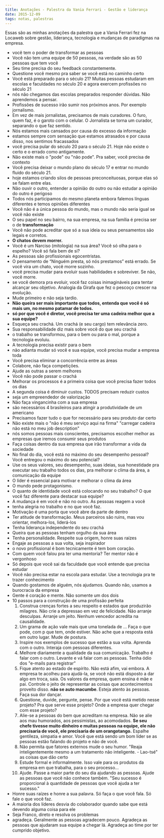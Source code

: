```yaml
---
title: Anotações - Palestra da Vania Ferrari - Gestão e liderança
date: 2015-12-09
tags: notas, palestras
---
```

Essas são as minhas anotações da palestra que a Vania Ferrari fez na Locaweb sobre gestão, liderança, tecnologia e mudanças de paradigmas na empresa.

*   você tem o poder de transformar as pessoas
*   Você não tem uma equipe de 50 pessoas, na verdade são as 50 pessoas que tem você
*   Seu time precisa do seu feedback constantemente.
*   Questione você mesmo pra saber se você está no caminho certo
*   Você está preparado para o século 21? Muitas pessoas estudaram em escolas e faculdades no século 20 e agora exercem profissões no século 21
*   nós não chegamos das escolas preparados responder dúvidas. Não aprendemos a pensar.
*   Profissões de sucesso irão sumir nos próximos anos. Por exemplo jornalismo.
*   Em vez de mais jornalistas, precisamos de mais curadores. O furo, quem faz, é o garoto com o celular. O Jornalista se torna um curador, separando o que faz sentido.
*   Nós estamos mais cansados por causa do excesso da informação
*   estamos sempre com sensação que estamos atrasados e por causa disso, nos sentimos fracassados
*   você precisa pular do século 20 para o século 21\. Hoje não existe o certo e o errado como antigamente.
*   Não existe mais o "pode" ou "não pode". Pra saber, você precisa de contexto
*   Você precisa deixar o mundo plano do século 17 e entrar no mundo fluido do século 21.
*   hoje estamos criando silos de pessoas preconceituosas, porque elas só se falam entre elas.
*   Não ouvir o outro, entender a opinião do outro ou não estudar a opinião do outro é perigoso
*   Todos nós participamos do mesmo planeta embora falemos línguas diferentes e temos opiniões diferentes
*   Você não é a única pessoa do mundo, mas o mundo não seria igual se você não existe
*   O seu papel no seu bairro, na sua empresa, na sua família é precisa ser o de **transformação**
*   Você não pode acreditar que só a sua ideia ou seus pensamentos são legais e corretos.
*   **O chatos devem morrer.**
*   Você é um Narciso (mitologia) na sua área? Você só olha para o espelho? Você só fala bem de si?
*   As pessoas são profissionais egocentristas.
*   O pensamento de “Ninguém presta, só nós prestamos” está errado. Se você vira um chato, você morre sozinho.
*   você precisa mudar para evoluir suas habilidades e sobreviver. Se não, você morre.
*   se você demora pra evoluir, você faz coisas inimagináveis para tentar alcançar seu objetivo. Analogia da Girafa que fez o pescoço crescer na evolução.
*   Mude primeiro e não seja tardio.
*   **Não queira ser mais importante que todos, entenda que você é só mais um, no mesmo patamar de todos.**
*   **só por que você é diretor, você precisa ter uma cadeira melhor que a sua equipe?**
*   Esqueça seu crachá. Um crachá (e seu cargo) tem relevância zero.
*   Sua responsabilidade diz mais sobre você do que seu crachá
*   o trabalho se transformou, para o bem ou para o mal, porque a tecnologia evoluiu.
*   A tecnologia precisa existir para o bem
*   não adianta mudar só você e sua equipe, você precisa mudar a empresa toda
*   Você precisa eliminar a concorrência entre as áreas
*   Colabore, não faça competições.
*   Ajude as outras a serem melhores
*   Você não pode passar o crachá
*   Melhorar os processos é a primeira coisa que você precisa fazer todos os dias
*   A segunda coisa é diminuir custos. TODOS precisam reduzir custos
*   seja um empreendedor de valorização
*   Não faça vingancinha com a sua empresa
*   são necessários 4 brasileiros para atingir a produtividade de um americano
*   Precisamos fazer tudo o que for necessário para seu produto dar certo
*   Não existe mais o "não é meu serviço aqui na firma" "carregar cadeira não está no meu job description"
*   nós somos pessoas mais conscientes, precisamos escolher melhor as empresas que iremos consumir seus produtos
*   Faça coisas dentro da sua empresa que irão transformar a vida da sociedade
*   No final do dia, você está no máximo do seu desempenho pessoal? Você entregou o máximo do seu potencial?
*   Use os seus valores, seu desempenho, suas ideias, sua honestidade pra executar seu trabalho todos os dias, pra melhorar o clima da área, a comunicação da equipe
*   O líder é essencial para motivar e melhorar o clima da área
*   O mundo pede protagonismo.
*   O quanto de identidade você está colocando no seu trabalho? O que você faz diferente para destacar sua equipe?
*   A mudança é em você e não no outro. As pessoas reagem a você
*   tenha alegria no trabalho e no que você faz.
*   Motivação é uma porta que você abre da parte de dentro
*   Ter atitude de transformação. Meus parceiros são ruins, mas vou orientar, melhora-los, liderá-los
*   Tenha liderança independente do seu crachá
*   Queira que as pessoas tenham orgulho da sua área
*   Tenha personalidade. Respeite sua origem, honre suas raízes
*   Engaje as pessoas a sua volta, seja inspirador
*   o novo profissional é bom tecnicamente é tem bom coração.
*   Com quem você falou pra ter uma mentoria? Ter mentor não é vergonhoso
*   Só depois que você sai da faculdade que você entende que precisa estudar
*   Você não precisa estar na escola para estudar. Use a tecnologia pra te trazer conhecimento
*   Quando gostamos de alguém, nós ajudamos. Quando não, usamos a burocracia da empresa
*   Gente é coração e mente. Não somente um dos dois
*   10 passos para a construção de uma profissão perfeita
    1.  Construa crenças fortes a seu respeito e estados que produzirão milagres. Não crie a depressao em vez de felicidade. Não arranje desculpas. Arranje um jeito. Nenhum vencedor acredita na causalidade.
    2.  Um grama de ação vale mais que uma tonelada de ... Faça o que pode, com p que tem, onde estiver. Não ache que a resposta está em outro lugar. Mude de postura.
    3.  Inspire nos exemplos de sucesso que estão a sua volta. Aprenda com o outro. Interaja com pessoas diferentes.
    4.  Melhore diariamente a qualidade da sua comunicação. Trabalho é falar com o outro. Levante e vá falar com as pessoas. Tenha ódio dos "e-mails para registrar"
    5.  Fique atento ao estado de espírito. Não está afim, vai embora. A empresa te acolheu para ajudá-la, se você não está disposto a dar algo em troca, saia. Os valores da empresa, quem ensina é mãe e pai. Controle o jeito de representar as coisas que acontecimentos proveito disso. **não se auto macumbe**. Esteja atento às pessoas. Faça sua dor dançar.
    6.  Questione, duvide, pergunte, pense. Por que você está metido nesse projeto? Pra que serve esse projeto? Onde a empresa quer chegar com esse projeto?
    7.  Alie-se a pessoas do bem que acreditam na empresa. Não se alie aos mau humorados, aos pessimistas, ao acomodados. **Se seu chefe tivesse muito dinheiro e muitas pessoas na equipe, ele não precisaria de você, ele precisaria de um orangotango.** Espalhe gentileza, simpatia e amor. Você que está sendo um bom líder se as pessoas estão falando do projeto e não de você.
    8.  Não permita que fatores externos mude o seu humor. "Reaja inteligentemente mesmo a um tratamento não inteligente. - Lao-tsé" as coisas que dão certo
    9.  Estude formal e informalmente. Isso vale para os produtos da empresa em que trabalha, para o seu processo...
    10.  Ajude. Passe a maior parte do seu dia ajudando as pessoas. Ajude as pessoas que você não conhece também. "Seu sucesso é proporcional à quantidade de pessoas que você ajuda a ter sucesso."
*   Honre suas raízes e honre a sua palavra. Só faça o que você fala. Só fale o que você faz.
*   A maioria dos líderes desvia do colaborador quando sabe que está devendo alguma coisa para ele
*   Seja Franco, direto e resolva os problemas
*   agradeça. Geralmente as pessoas agradecem pouco. Agradeça as pessoas que ajudaram sua equipe a chegar lá. Agradeça ao time por ter cumprido objetivo.
